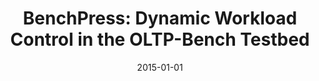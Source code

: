 ---
title: 'BenchPress: Dynamic Workload Control in the OLTP-Bench Testbed'
collection: publications
permalink: /files/vanaken15-sigmod.pdf
date: 2015-01-01
venue: 'Proceedings of the SIGMOD'
paper_url: 'https://danavanaken.com/files/vanaken15-sigmod.pdf'
citation: '<strong>Dana Van Aken</strong>, Djellel Eddine Difallah, Andrew Pavlo, Carlo Curino, Philippe Cudr{\&apos;{e}}{-}Mauroux.
<i>Proceedings of the SIGMOD<\i>, 2015.'
---
